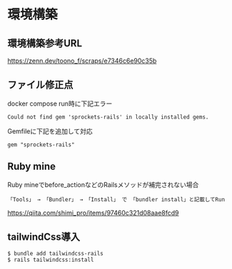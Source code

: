 # 環境構築

## 環境構築参考URL

https://zenn.dev/toono_f/scraps/e7346c6e90c35b

## ファイル修正点

docker compose run時に下記エラー
```
Could not find gem 'sprockets-rails' in locally installed gems.
```

Gemfileに下記を追加して対応

```
gem "sprockets-rails"
```

## Ruby mine

Ruby mineでbefore_actionなどのRailsメソッドが補完されない場合

```angular2html
「Tools」 → 「Bundler」 →　「Install」 で 「bundler install」と記載してRun
```

https://qiita.com/shimi_pro/items/97460c321d08aae8fcd9


## tailwindCss導入

```angular2html
$ bundle add tailwindcss-rails
$ rails tailwindcss:install
```